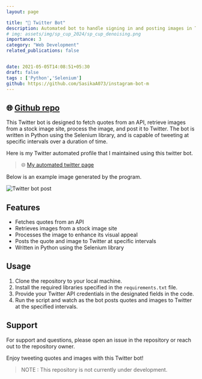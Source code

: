 ```yaml
---
layout: page

title: "🤖 Twitter Bot"
description: Automated bot to handle signing in and posting images in Twitter in given intervals using Selenium (Python)
# img: assets/img/sp_cup_2024/sp_cup_denoising.png
importance: 3
category: "Web Development"
related_publications: false


date: 2021-05-05T14:08:51+05:30
draft: false
tags : ['Python','Selenium']
github: https://github.com/SasikaA073/instagram-bot-m
---
```


## 🌐 [Github repo](https://github.com/SasikaA073/twitter-post-bot-m)
This Twitter bot is designed to fetch quotes from an API, retrieve images from a stock image site, process the image, and post it to Twitter. The bot is written in Python using the Selenium library, and is capable of tweeting at specific intervals over a duration of time.

Here is my Twitter automated profile that I maintained using this twitter bot.

> 🌐 [My automated twitter page](https://mobile.twitter.com/MHub073)

Below is an example image generated by the program.

![Twitter bot post](https://pbs.twimg.com/media/FSsXCROagAAmlng?format=jpg&name=4096x4096)

## Features

- Fetches quotes from an API
- Retrieves images from a stock image site
- Processes the image to enhance its visual appeal
- Posts the quote and image to Twitter at specific intervals
- Written in Python using the Selenium library

## Usage

1. Clone the repository to your local machine.
2. Install the required libraries specified in the `requirements.txt` file.
3. Provide your Twitter API credentials in the designated fields in the code.
4. Run the script and watch as the bot posts quotes and images to Twitter at the specified intervals.

## Support

For support and questions, please open an issue in the repository or reach out to the repository owner.

Enjoy tweeting quotes and images with this Twitter bot!

> NOTE : This repository is not currently under development.

